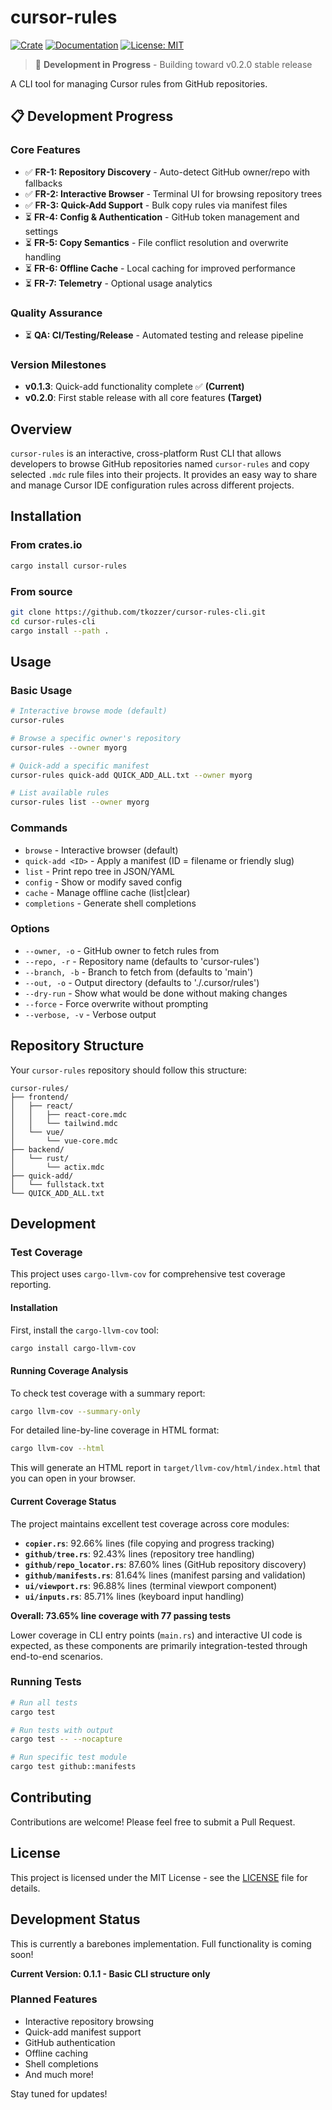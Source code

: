 # cursor-rules

[![Crate](https://img.shields.io/crates/v/cursor-rules.svg)](https://crates.io/crates/cursor-rules)
[![Documentation](https://docs.rs/cursor-rules/badge.svg)](https://docs.rs/cursor-rules)
[![License: MIT](https://img.shields.io/badge/License-MIT-yellow.svg)](https://opensource.org/licenses/MIT)

> 🚧 **Development in Progress** - Building toward v0.2.0 stable release

A CLI tool for managing Cursor rules from GitHub repositories.

## 📋 Development Progress

### Core Features
- ✅ **FR-1: Repository Discovery** - Auto-detect GitHub owner/repo with fallbacks
- ✅ **FR-2: Interactive Browser** - Terminal UI for browsing repository trees  
- ✅ **FR-3: Quick-Add Support** - Bulk copy rules via manifest files
- ⏳ **FR-4: Config & Authentication** - GitHub token management and settings
- ⏳ **FR-5: Copy Semantics** - File conflict resolution and overwrite handling
- ⏳ **FR-6: Offline Cache** - Local caching for improved performance
- ⏳ **FR-7: Telemetry** - Optional usage analytics

### Quality Assurance
- ⏳ **QA: CI/Testing/Release** - Automated testing and release pipeline

### Version Milestones
- **v0.1.3**: Quick-add functionality complete ✅ **(Current)**
- **v0.2.0**: First stable release with all core features **(Target)**

## Overview

`cursor-rules` is an interactive, cross-platform Rust CLI that allows developers to browse GitHub repositories named `cursor-rules` and copy selected `.mdc` rule files into their projects. It provides an easy way to share and manage Cursor IDE configuration rules across different projects.

## Installation

### From crates.io

```bash
cargo install cursor-rules
```

### From source

```bash
git clone https://github.com/tkozzer/cursor-rules-cli.git
cd cursor-rules-cli
cargo install --path .
```

## Usage

### Basic Usage

```bash
# Interactive browse mode (default)
cursor-rules

# Browse a specific owner's repository
cursor-rules --owner myorg

# Quick-add a specific manifest
cursor-rules quick-add QUICK_ADD_ALL.txt --owner myorg

# List available rules
cursor-rules list --owner myorg
```

### Commands

- `browse` - Interactive browser (default)
- `quick-add <ID>` - Apply a manifest (ID = filename or friendly slug)
- `list` - Print repo tree in JSON/YAML
- `config` - Show or modify saved config
- `cache` - Manage offline cache (list|clear)
- `completions` - Generate shell completions

### Options

- `--owner, -o` - GitHub owner to fetch rules from
- `--repo, -r` - Repository name (defaults to 'cursor-rules')
- `--branch, -b` - Branch to fetch from (defaults to 'main')
- `--out, -o` - Output directory (defaults to './.cursor/rules')
- `--dry-run` - Show what would be done without making changes
- `--force` - Force overwrite without prompting
- `--verbose, -v` - Verbose output

## Repository Structure

Your `cursor-rules` repository should follow this structure:

```
cursor-rules/
├── frontend/
│   ├── react/
│   │   ├── react-core.mdc
│   │   └── tailwind.mdc
│   └── vue/
│       └── vue-core.mdc
├── backend/
│   └── rust/
│       └── actix.mdc
├── quick-add/
│   └── fullstack.txt
└── QUICK_ADD_ALL.txt
```

## Development

### Test Coverage

This project uses `cargo-llvm-cov` for comprehensive test coverage reporting.

#### Installation

First, install the `cargo-llvm-cov` tool:

```bash
cargo install cargo-llvm-cov
```

#### Running Coverage Analysis

To check test coverage with a summary report:

```bash
cargo llvm-cov --summary-only
```

For detailed line-by-line coverage in HTML format:

```bash
cargo llvm-cov --html
```

This will generate an HTML report in `target/llvm-cov/html/index.html` that you can open in your browser.

#### Current Coverage Status

The project maintains excellent test coverage across core modules:

- **`copier.rs`**: 92.66% lines (file copying and progress tracking)
- **`github/tree.rs`**: 92.43% lines (repository tree handling)
- **`github/repo_locator.rs`**: 87.60% lines (GitHub repository discovery)
- **`github/manifests.rs`**: 81.64% lines (manifest parsing and validation)
- **`ui/viewport.rs`**: 96.88% lines (terminal viewport component)
- **`ui/inputs.rs`**: 85.71% lines (keyboard input handling)

**Overall: 73.65% line coverage with 77 passing tests**

Lower coverage in CLI entry points (`main.rs`) and interactive UI code is expected, as these components are primarily integration-tested through end-to-end scenarios.

### Running Tests

```bash
# Run all tests
cargo test

# Run tests with output
cargo test -- --nocapture

# Run specific test module
cargo test github::manifests
```

## Contributing

Contributions are welcome! Please feel free to submit a Pull Request.

## License

This project is licensed under the MIT License - see the [LICENSE](LICENSE) file for details.

## Development Status

This is currently a barebones implementation. Full functionality is coming soon!

**Current Version: 0.1.1 - Basic CLI structure only**

### Planned Features

- Interactive repository browsing
- Quick-add manifest support
- GitHub authentication
- Offline caching
- Shell completions
- And much more!

Stay tuned for updates! 